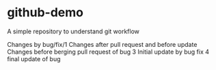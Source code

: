 # github-demo
A simple repository to understand git workflow

Changes by bug/fix/1
Changes after pull request and before update
Changes before berging pull request of bug 3
Initial update by bug fix 4
final update of bug